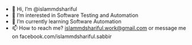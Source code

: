 - 👋 Hi, I’m @islammdshariful
- 👀 I’m interested in Software Testing and Automation
- 🌱 I’m currently learning Software Automation
- 📫 How to reach me? islammdshariful.work@gmail.com or message me on facebook.com/islammdshariful.sabbir 

<!---
islammdshariful/islammdshariful is a ✨ special ✨ repository because its `README.md` (this file) appears on your GitHub profile.
You can click the Preview link to take a look at your changes.
--->
